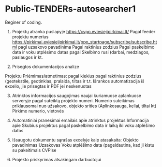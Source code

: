 # Public-TENDERs-autosearcher1
Beginer of coding.

1.	Projektų atranka puslapyje  https://cvpp.eviesiejipirkimai.lt/
Pagal feeder projektu numerius https://pirkimai.eviesiejipirkimai.lt/ppo_startpage/subscribe/subscribe.html
pagl uzsakovo pavadinima
Pagal raktinius zodzius
Pagal paskelbimo data ir voku atplėsimo datas
pagal Skelbimo rusi (darbai, medziagos, paslaugos ir kt.

2.	Prisegtos dokumentacijos analize

Projektu Priėmimas/atmetimas:
pagal kiekius
pagal raktinius zodzius (geotekstile, geotinklas, pralaida, tiltas ir t.t.
Išrankos automatizacija iš excelio, jie prisegtas ir PDF jei neskenuotas

3.	Atrinktos informacijos saugojimas naujai kuriamuose aplankuose serveryje pagal suteiktą projekto numeri. Numerio suteikimas priklausomai nuo užsakovo, objekto srities (Aplinkosauga, keliai, tiltai kt) Pirkimo numerio, vietovės
4.	Automatiniai pranesimai emailais apie atrinktus projektus
Informacija apie Skubius projektus pagal paskelbimo data ir laiką iki voku atplėšimo datos
5.	Išsaugotu dokumentu sąrašas excelyje kaip atasakaita:
Objekto pavadinimas
Uzsakovas
Voku atplėšimo data (pageidautina, kad ji kistu su pakeitimais CVPise

6.	Projekto priskyrimas atsakingam darbuotojui
